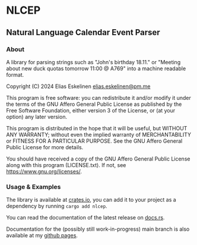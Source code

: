 # NLCEP

## Natural Language Calendar Event Parser
### About
A library for parsing strings such as "John's birthday 18.11." or "Meeting about new duck quotas tomorrow 11:00 @ A769" into a machine readable format.

Copyright (C) 2024 Elias Eskelinen <elias.eskelinen@pm.me>

This program is free software: you can redistribute it and/or modify it under the terms of the GNU Affero General Public License as published by the Free Software Foundation, either version 3 of the License, or (at your option) any later version.

This program is distributed in the hope that it will be useful, but WITHOUT ANY WARRANTY; without even the implied warranty of MERCHANTABILITY or FITNESS FOR A PARTICULAR PURPOSE. See the GNU Affero General Public License for more details.

You should have received a copy of the GNU Affero General Public License along with this program (LICENSE.txt). If not, see <https://www.gnu.org/licenses/>. 

### Usage & Examples
The library is available at [crates.io](https://crates.io/crates/nlcep), you can add it to your project as a dependency by running ```cargo add nlcep```.


You can read the documentation of the latest release on [docs.rs](https://docs.rs/nlcep/latest/nlcep/).

Documentation for the (possibly still work-in-progress) main branch is also available at my [github pages](https://xypine.github.io/nlcep/).
